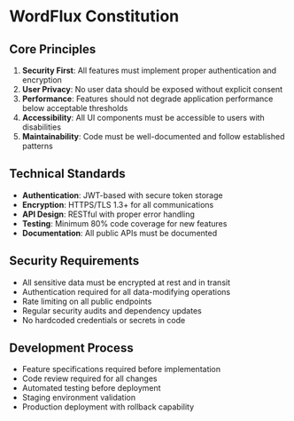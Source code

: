 # WordFlux Constitution

## Core Principles
1. **Security First**: All features must implement proper authentication and encryption
2. **User Privacy**: No user data should be exposed without explicit consent
3. **Performance**: Features should not degrade application performance below acceptable thresholds
4. **Accessibility**: All UI components must be accessible to users with disabilities
5. **Maintainability**: Code must be well-documented and follow established patterns

## Technical Standards
- **Authentication**: JWT-based with secure token storage
- **Encryption**: HTTPS/TLS 1.3+ for all communications
- **API Design**: RESTful with proper error handling
- **Testing**: Minimum 80% code coverage for new features
- **Documentation**: All public APIs must be documented

## Security Requirements
- All sensitive data must be encrypted at rest and in transit
- Authentication required for all data-modifying operations
- Rate limiting on all public endpoints
- Regular security audits and dependency updates
- No hardcoded credentials or secrets in code

## Development Process
- Feature specifications required before implementation
- Code review required for all changes
- Automated testing before deployment
- Staging environment validation
- Production deployment with rollback capability